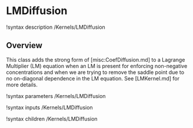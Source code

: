 # LMDiffusion

!syntax description /Kernels/LMDiffusion

## Overview

This class adds the strong form of [misc:CoefDiffusion.md] to a Lagrange
Multiplier (LM) equation when an LM is present for enforcing non-negative
concentrations and when we are trying to remove the saddle point due to no
on-diagonal dependence in the LM equation. See [LMKernel.md] for more details.

!syntax parameters /Kernels/LMDiffusion

!syntax inputs /Kernels/LMDiffusion

!syntax children /Kernels/LMDiffusion
